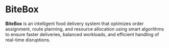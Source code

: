 # BiteBox
**BiteBox** is an intelligent food delivery system that optimizes order assignment, route planning, and resource allocation using smart algorithms to ensure faster deliveries, balanced workloads, and efficient handling of real-time disruptions.
